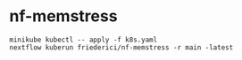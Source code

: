 # nf-memstress

    minikube kubectl -- apply -f k8s.yaml
    nextflow kuberun friederici/nf-memstress -r main -latest

